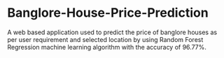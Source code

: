 # Banglore-House-Price-Prediction
A web based application used to predict the price of banglore houses as per user requirement and selected location by using Random Forest Regression  machine learning algorithm with the accuracy of 96.77%.
